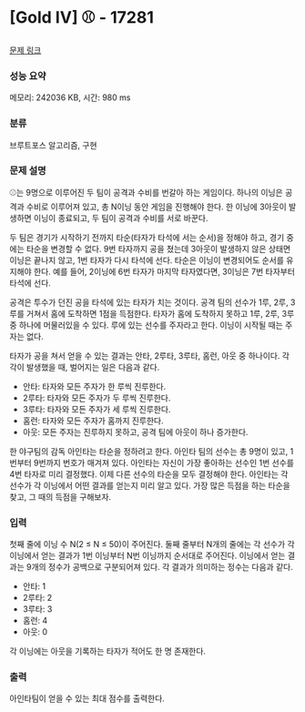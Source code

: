 # [Gold IV] ⚾ - 17281 

[문제 링크](https://www.acmicpc.net/problem/17281) 

### 성능 요약

메모리: 242036 KB, 시간: 980 ms

### 분류

브루트포스 알고리즘, 구현

### 문제 설명

<p style="user-select: auto;">⚾는 9명으로 이루어진 두 팀이 공격과 수비를 번갈아 하는 게임이다. 하나의 이닝은 공격과 수비로 이루어져 있고, 총 N이닝 동안 게임을 진행해야 한다. 한 이닝에 3아웃이 발생하면 이닝이 종료되고, 두 팀이 공격과 수비를 서로 바꾼다.</p>

<p style="user-select: auto;">두 팀은 경기가 시작하기 전까지 타순(타자가 타석에 서는 순서)을 정해야 하고, 경기 중에는 타순을 변경할 수 없다. 9번 타자까지 공을 쳤는데 3아웃이 발생하지 않은 상태면 이닝은 끝나지 않고, 1번 타자가 다시 타석에 선다. 타순은 이닝이 변경되어도 순서를 유지해야 한다. 예를 들어, 2이닝에 6번 타자가 마지막 타자였다면, 3이닝은 7번 타자부터 타석에 선다.</p>

<p style="user-select: auto;">공격은 투수가 던진 공을 타석에 있는 타자가 치는 것이다. 공격 팀의 선수가 1루, 2루, 3루를 거쳐서 홈에 도착하면 1점을 득점한다. 타자가 홈에 도착하지 못하고 1루, 2루, 3루 중 하나에 머물러있을 수 있다. 루에 있는 선수를 주자라고 한다. 이닝이 시작될 때는 주자는 없다.</p>

<p style="user-select: auto;">타자가 공을 쳐서 얻을 수 있는 결과는 안타, 2루타, 3루타, 홈런, 아웃 중 하나이다. 각각이 발생했을 때, 벌어지는 일은 다음과 같다.</p>

<ul style="user-select: auto;">
	<li style="user-select: auto;">안타: 타자와 모든 주자가 한 루씩 진루한다.</li>
	<li style="user-select: auto;">2루타: 타자와 모든 주자가 두 루씩 진루한다.</li>
	<li style="user-select: auto;">3루타: 타자와 모든 주자가 세 루씩 진루한다.</li>
	<li style="user-select: auto;">홈런: 타자와 모든 주자가 홈까지 진루한다.</li>
	<li style="user-select: auto;">아웃: 모든 주자는 진루하지 못하고, 공격 팀에 아웃이 하나 증가한다.</li>
</ul>

<p style="user-select: auto;">한 야구팀의 감독 아인타는 타순을 정하려고 한다. 아인타 팀의 선수는 총 9명이 있고, 1번부터 9번까지 번호가 매겨져 있다. 아인타는 자신이 가장 좋아하는 선수인 1번 선수를 4번 타자로 미리 결정했다. 이제 다른 선수의 타순을 모두 결정해야 한다. 아인타는 각 선수가 각 이닝에서 어떤 결과를 얻는지 미리 알고 있다. 가장 많은 득점을 하는 타순을 찾고, 그 때의 득점을 구해보자.</p>

### 입력 

 <p style="user-select: auto;">첫째 줄에 이닝 수 N(2 ≤ N ≤ 50)이 주어진다. 둘째 줄부터 N개의 줄에는 각 선수가 각 이닝에서 얻는 결과가 1번 이닝부터 N번 이닝까지 순서대로 주어진다. 이닝에서 얻는 결과는 9개의 정수가 공백으로 구분되어져 있다. 각 결과가 의미하는 정수는 다음과 같다.</p>

<ul style="user-select: auto;">
	<li style="user-select: auto;">안타: 1</li>
	<li style="user-select: auto;">2루타: 2</li>
	<li style="user-select: auto;">3루타: 3</li>
	<li style="user-select: auto;">홈런: 4</li>
	<li style="user-select: auto;">아웃: 0</li>
</ul>

<p style="user-select: auto;">각 이닝에는 아웃을 기록하는 타자가 적어도 한 명 존재한다.</p>

### 출력 

 <p style="user-select: auto;">아인타팀이 얻을 수 있는 최대 점수를 출력한다.</p>

